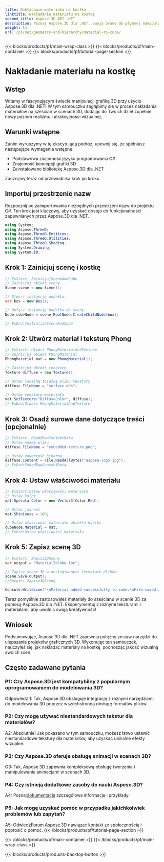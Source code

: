 ```yaml
---
title: Nakładanie materiału na kostkę
linktitle: Nakładanie materiału na kostkę
second_title: Aspose.3D API .NET
description: Poznaj Aspose.3D dla .NET, swoją bramę do płynnej manipulacji grafiką 3D. Bez wysiłku stosuj materiały, zwiększ realizm i podnieś poziom swoich projektów.
weight: 14
url: /pl/net/geometry-and-hierarchy/material-to-cube/
---
```


{{< blocks/products/pf/main-wrap-class >}}
{{< blocks/products/pf/main-container >}}
{{< blocks/products/pf/tutorial-page-section >}}

# Nakładanie materiału na kostkę

## Wstęp

Witamy w fascynującym świecie manipulacji grafiką 3D przy użyciu Aspose.3D dla .NET! W tym samouczku zagłębimy się w proces nakładania materiałów na sześcian w scenach 3D, dodając do Twoich dzieł zupełnie nowy poziom realizmu i atrakcyjności wizualnej.

## Warunki wstępne

Zanim wyruszymy w tę ekscytującą podróż, upewnij się, że spełniasz następujące wymagania wstępne:

- Podstawowa znajomość języka programowania C#
- Znajomość koncepcji grafiki 3D
- Zainstalowano bibliotekę Aspose.3D dla .NET

Zacznijmy teraz od przewodnika krok po kroku.

## Importuj przestrzenie nazw

Rozpocznij od zaimportowania niezbędnych przestrzeni nazw do projektu C#. Ten krok jest kluczowy, aby uzyskać dostęp do funkcjonalności zapewnianych przez Aspose.3D dla .NET.

```csharp
using System;
using Aspose.ThreeD;
using Aspose.ThreeD.Entities;
using Aspose.ThreeD.Utilities;
using Aspose.ThreeD.Shading;
using System.Drawing;
using System.IO;
```

## Krok 1: Zainicjuj scenę i kostkę

```csharp
// ExStart: ZainicjujSceneAndCube
// Zainicjuj obiekt sceny
Scene scene = new Scene();

// Utwórz instancję pudełka.
var box = new Box();

// Dołącz instancję pudełka do sceny
Node cubeNode = scene.RootNode.CreateChildNode(box);

// ExEnd:InitializeSceneAndCube
```

## Krok 2: Utwórz materiał i teksturę Phong

```csharp
// ExStart: Utwórz PhongMaterialAndTexture
// Zainicjuj obiekt PhongMaterial
PhongMaterial mat = new PhongMaterial();

// Zainicjuj obiekt tekstury
Texture diffuse = new Texture();

// Ustaw lokalną ścieżkę pliku tekstury
diffuse.FileName = "surface.dds";

// Ustaw teksturę materiału
mat.SetTexture("DiffuseColor", diffuse);
// ExEnd:Utwórz PhongMaterialAndTexture
```

## Krok 3: Osadź surowe dane dotyczące treści (opcjonalnie)

```csharp
// ExStart: OsadźRawContentData
// Ustaw nazwę pliku
diffuse.FileName = "embedded-texture.png";

// Ustaw zawartość binarną
diffuse.Content = File.ReadAllBytes("aspose-logo.jpg");
// ExEnd:EmbedRawContentData
```

## Krok 4: Ustaw właściwości materiału

```csharp
// ExStart:Ustaw właściwości materiału
// Ustaw kolor
mat.SpecularColor = new Vector3(Color.Red);

// Ustaw jasność
mat.Shininess = 100;

// Ustaw właściwość materiału obiektu kostki
cubeNode.Material = mat;
// ExEnd:Ustaw właściwości materiału
```

## Krok 5: Zapisz scenę 3D

```csharp
// ExStart: Zapisz3DScene
var output = "MaterialToCube.fbx";

// Zapisz scenę 3D w obsługiwanych formatach plików
scene.Save(output);
//Rozwiń: Zapisz3DScenę

Console.WriteLine("\nMaterial added successfully to cube.\nFile saved at " + output);
```

Teraz pomyślnie zastosowałeś materiały do sześcianu w scenie 3D za pomocą Aspose.3D dla .NET. Eksperymentuj z różnymi teksturami i materiałami, aby uwolnić swoją kreatywność!

## Wniosek

Podsumowując, Aspose.3D dla .NET zapewnia potężny zestaw narzędzi do ulepszania projektów graficznych 3D. Wykonując ten samouczek, nauczyłeś się, jak nakładać materiały na kostkę, podnosząc jakość wizualną swoich scen.

## Często zadawane pytania

### P1: Czy Aspose.3D jest kompatybilny z popularnym oprogramowaniem do modelowania 3D?

Odpowiedź 1: Tak, Aspose.3D obsługuje integrację z różnymi narzędziami do modelowania 3D poprzez wszechstronną obsługę formatów plików.

### P2: Czy mogę używać niestandardowych tekstur dla materiałów?

A2: Absolutnie! Jak pokazano w tym samouczku, możesz łatwo ustawić niestandardowe tekstury dla materiałów, aby uzyskać unikalne efekty wizualne.

### P3: Czy Aspose.3D oferuje obsługę animacji w scenach 3D?

O3: Tak, Aspose.3D zapewnia kompleksową obsługę tworzenia i manipulowania animacjami w scenach 3D.

### P4: Czy istnieją dodatkowe zasoby do nauki Aspose.3D?

 A4: Poznaj[dokumentacja](https://reference.aspose.com/3d/net/) szczegółowe informacje i przykłady.

### P5: Jak mogę uzyskać pomoc w przypadku jakichkolwiek problemów lub zapytań?

 A5: Odwiedź[Forum Aspose.3D](https://forum.aspose.com/c/3d/18) nawiązać kontakt ze społecznością i poprosić o pomoc.
{{< /blocks/products/pf/tutorial-page-section >}}

{{< /blocks/products/pf/main-container >}}
{{< /blocks/products/pf/main-wrap-class >}}

{{< blocks/products/products-backtop-button >}}
